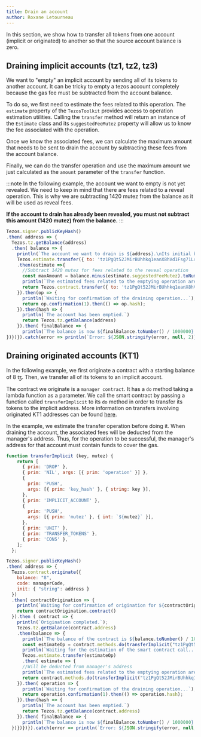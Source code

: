 ```yaml
---
title: Drain an account
author: Roxane Letourneau
---
```


In this section, we show how to transfer all tokens from one account (implicit or originated) to another so that the source account balance is zero. 

## Draining implicit accounts (tz1, tz2, tz3)

We want to "empty" an implicit account by sending all of its tokens to another account. It can be tricky to empty a tezos account completely because the gas fee must be subtracted from the account balance. 

To do so, we first need to estimate the fees related to this operation. The `estimate` property of the `TezosToolkit` provides access to operation estimation utilities. Calling the `transfer` method will return an instance of the `Estimate` class and its `suggestedFeeMutez` property will allow us to know the fee associated with the operation.

Once we know the associated fees, we can calculate the maximum amount that needs to be sent to drain the account by subtracting these fees from the account balance.

Finally, we can do the transfer operation and use the maximum amount we just calculated as the `amount` parameter of the `transfer` function. 

:::note
In the following example, the account we want to empty is not yet revealed. We need to keep in mind that there are fees related to a reveal operation. This is why we are subtracting 1420 mutez from the balance as it will be used as reveal fees. 

**If the account to drain has already been revealed, you must not subtract this amount (1420 mutez) from the balance.**
:::

```js live noInline
Tezos.signer.publicKeyHash()
.then( address => {
  Tezos.tz.getBalance(address)
  .then( balance => {
    println(`The account we want to drain is ${address}.\nIts initial balance is ${balance.toNumber() / 1000000} ꜩ.`)
    Tezos.estimate.transfer({ to: 'tz1PgQt52JMirBUhhkq1eanX8hVd1Fsg71Lr', amount: balance.toNumber() - 1420, mutez : true})
    .then(estimate =>{
      //Subtract 1420 mutez for fees related to the reveal operation
      const maxAmount = balance.minus(estimate.suggestedFeeMutez).toNumber() - 1420;
      println(`The estimated fees related to the emptying operation are ${estimate.suggestedFeeMutez} mutez.\nConsidering the fees, the amount we need to send to empty the account is ${maxAmount / 1000000} ꜩ.`)
      return Tezos.contract.transfer({ to: 'tz1PgQt52JMirBUhhkq1eanX8hVd1Fsg71Lr', mutez:true, amount: maxAmount, fee: estimate.suggestedFeeMutez, gasLimit: estimate.gasLimit, storageLimit: 0 })
    }).then(op => {
      println(`Waiting for confirmation of the draining operation...`);
      return op.confirmation(1).then(() => op.hash);
    }).then(hash => {
      println(`The account has been emptied.`)
      return Tezos.tz.getBalance(address)
    }).then( finalBalance => {
      println(`The balance is now ${finalBalance.toNumber() / 1000000} ꜩ.`)
})})}).catch(error => println(`Error: ${JSON.stringify(error, null, 2)}`));
```

## Draining originated accounts (KT1)

In the following example, we first originate a contract with a starting balance of 8 ꜩ. Then, we transfer all of its tokens to an implicit account. 

The contract we originate is a `manager contract`. It has a `do` method taking a lambda function as a parameter. We call the smart contract by passing a function called `transferImplicit` to its `do` method in order to transfer its tokens to the implicit address. More information on transfers involving originated KT1 addresses can be found [here](https://tezostaquito.io/docs/making_transfers#transfers-involving-originated-kt1-addresses).

In the example, we estimate the transfer operation before doing it. When draining the account, the associated fees will be deducted from the manager's address. Thus, for the operation to be successful, the manager's  address for that account must contain funds to cover the gas. 

```js live noInline
function transferImplicit (key, mutez) {
    return [
      { prim: 'DROP' },
      { prim: 'NIL', args: [{ prim: 'operation' }] },
      {
        prim: 'PUSH',
        args: [{ prim: 'key_hash' }, { string: key }],
      },
      { prim: 'IMPLICIT_ACCOUNT' },
      {
        prim: 'PUSH',
        args: [{ prim: 'mutez' }, { int: `${mutez}` }],
      },
      { prim: 'UNIT' },
      { prim: 'TRANSFER_TOKENS' },
      { prim: 'CONS' },
    ];
  };

Tezos.signer.publicKeyHash()
.then( address => {
  Tezos.contract.originate({
    balance: "8",
    code: managerCode,
    init: { "string": address }
  })
  .then( contractOrigination => {
    println(`Waiting for confirmation of origination for ${contractOrigination.contractAddress}...`)
    return contractOrigination.contract()
  }).then ( contract => {
    println(`Origination completed.`);
    Tezos.tz.getBalance(contract.address)
    .then(balance => {
      println(`The balance of the contract is ${balance.toNumber() / 1000000} ꜩ.`)
      const estimateOp = contract.methods.do(transferImplicit("tz1PgQt52JMirBUhhkq1eanX8hVd1Fsg71Lr", balance.toNumber())).toTransferParams({})
      println(`Waiting for the estimation of the smart contract call...`);
      Tezos.estimate.transfer(estimateOp)
      .then( estimate => {
      //Will be deducted from manager's address
      println(`The estimated fees related to the emptying operation are ${estimate.suggestedFeeMutez} mutez.`)
      return contract.methods.do(transferImplicit("tz1PgQt52JMirBUhhkq1eanX8hVd1Fsg71Lr", balance.toNumber())).send({ amount: 0 })
    }).then( operation => {
      println(`Waiting for confirmation of the draining operation...`);
      return operation.confirmation(1).then(() => operation.hash);
    }).then(hash => {
      println(`The account has been emptied.`)
      return Tezos.tz.getBalance(contract.address)
    }).then( finalBalance => {
      println(`The balance is now ${finalBalance.toNumber() / 1000000} ꜩ.`)
  })})})}).catch(error => println(`Error: ${JSON.stringify(error, null, 2)}`));
  ```